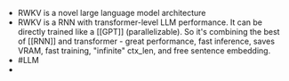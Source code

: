 - RWKV is a novel large language model architecture
- RWKV is a RNN with transformer-level LLM performance. It can be directly
   trained like a [[GPT]] (parallelizable). So it's combining the best of [[RNN]] 
  and transformer - great performance, fast inference, saves VRAM, fast 
  training, "infinite" ctx_len, and free sentence embedding.
- #LLM
-